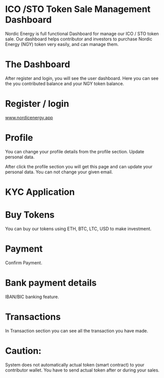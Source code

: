 # ICO /STO Token Sale Management Dashboard

Nordic Energy is full functional Dashboard for manage our ICO / STO token sale. Our dashboard helps contributor and investors to purchase Nordic Energy (NGY) token very easily, and can manage them.


# The Dashboard

After register and login, you will see the user dashboard. Here you can see the you contributed balance and your NGY token balance. 


# Register / login

www.nordicenergy.app


# Profile

You can change your profile details from the profile section. Update personal data.

After click the profile section you will get this page and can update your personal data. You can not change your given email.


# KYC Application


# Buy Tokens

You can buy our tokens using ETH, BTC, LTC, USD to make investment.


# Payment

Confirm Payment.


# Bank payment details

IBAN/BIC banking feature.


# Transactions

In Transaction section you can see all the transaction you have made. 



# Caution:

System does not automatically actual token (smart contract) to your contributor wallet. You have to send actual token after or during your sales.


